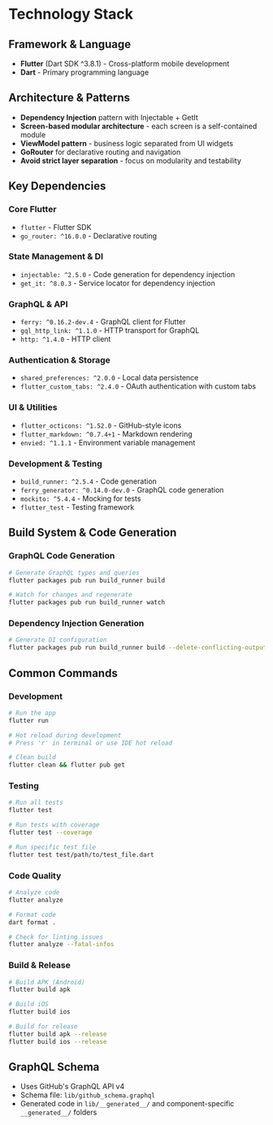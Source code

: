 # Technology Stack

## Framework & Language
- **Flutter** (Dart SDK ^3.8.1) - Cross-platform mobile development
- **Dart** - Primary programming language

## Architecture & Patterns
- **Dependency Injection** pattern with Injectable + GetIt
- **Screen-based modular architecture** - each screen is a self-contained module
- **ViewModel pattern** - business logic separated from UI widgets
- **GoRouter** for declarative routing and navigation
- **Avoid strict layer separation** - focus on modularity and testability

## Key Dependencies

### Core Flutter
- `flutter` - Flutter SDK
- `go_router: ^16.0.0` - Declarative routing

### State Management & DI
- `injectable: ^2.5.0` - Code generation for dependency injection
- `get_it: ^8.0.3` - Service locator for dependency injection

### GraphQL & API
- `ferry: ^0.16.2-dev.4` - GraphQL client for Flutter
- `gql_http_link: ^1.1.0` - HTTP transport for GraphQL
- `http: ^1.4.0` - HTTP client

### Authentication & Storage
- `shared_preferences: ^2.0.0` - Local data persistence
- `flutter_custom_tabs: ^2.4.0` - OAuth authentication with custom tabs

### UI & Utilities
- `flutter_octicons: ^1.52.0` - GitHub-style icons
- `flutter_markdown: ^0.7.4+1` - Markdown rendering
- `envied: ^1.1.1` - Environment variable management

### Development & Testing
- `build_runner: ^2.5.4` - Code generation
- `ferry_generator: ^0.14.0-dev.0` - GraphQL code generation
- `mockito: ^5.4.4` - Mocking for tests
- `flutter_test` - Testing framework

## Build System & Code Generation

### GraphQL Code Generation
```bash
# Generate GraphQL types and queries
flutter packages pub run build_runner build

# Watch for changes and regenerate
flutter packages pub run build_runner watch
```

### Dependency Injection Generation
```bash
# Generate DI configuration
flutter packages pub run build_runner build --delete-conflicting-outputs
```

## Common Commands

### Development
```bash
# Run the app
flutter run

# Hot reload during development
# Press 'r' in terminal or use IDE hot reload

# Clean build
flutter clean && flutter pub get
```

### Testing
```bash
# Run all tests
flutter test

# Run tests with coverage
flutter test --coverage

# Run specific test file
flutter test test/path/to/test_file.dart
```

### Code Quality
```bash
# Analyze code
flutter analyze

# Format code
dart format .

# Check for linting issues
flutter analyze --fatal-infos
```

### Build & Release
```bash
# Build APK (Android)
flutter build apk

# Build iOS
flutter build ios

# Build for release
flutter build apk --release
flutter build ios --release
```

## GraphQL Schema
- Uses GitHub's GraphQL API v4
- Schema file: `lib/github_schema.graphql`
- Generated code in `lib/__generated__/` and component-specific `__generated__/` folders